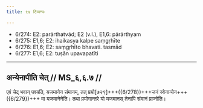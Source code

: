 ```yaml
---
title: ९४ टिप्पन्यः

---
```

- 6/274: E2: parārthatvād; E2 (v.l.), E1,6: pārārthyam
- 6/275: E1,6; E2: ihaikasya kalpe saṃgṛhīte
- 6/276: E1,6; E2: saṃgṛhīto bhavati. tasmād
- 6/277: E1,6; E2: tuṣān upavapatīti

____________________________________________


## अन्येनापीति चेत् // MS_६,६.७ //

एवं चेद् भवान् पश्यति, यजमानेन संमानम्, तत् प्रयो[७२९]+++({6/278})+++जनं स्वेनान्येन+++({6/279})+++ वा यजमानेनेति। तथा प्रयोगान्तरे यो यजमानस् तेनापि संमानं प्राप्नोति।
